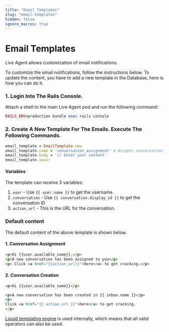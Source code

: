 ```yaml
---
title: "Email Templates" 
slug: "email-templates" 
hidden: false 
ignore_macros: true
---
```


# Email Templates

Live Agent allows customization of email notifications.

To customize the email notifications, follow the instructions below. To update the content, you have to add a new template in the Database, here is how you can do it.

### 1. Login Into The Rails Console.

Attach a shell to the main Live Agent pod and run the following command:

```rb
RAILS_ENV=production bundle exec rails console
```

### 2. Create A New Template For The Emails. Execute The Following Commands.

```rb
email_template = EmailTemplate.new
email_template.name = 'conversation_assignment' # Accepts conversation_assignment, conversation_creation
email_template.body = '// Enter your content'
email_template.save!
```

#### Variables

The template can receive 3 variables:

1. `user` - Use `{{ user.name }}` to get the username.
2. `conversation` - Use `{{ conversation.display_id }}` to get the conversation ID
3. `action_url` - This is the URL for the conversation.

### Default content

The default content of the above template is shown below.

#### 1. Conversation Assignment

```html
<p>Hi {{user.available_name}},</p>
<p>A new conversation has been assigned to you</p>
<p> Click <a href="{{action_url}}">here</a> to get cracking.</p>
```

#### 2. Conversation Creation

```html
<p>Hi {{user.available_name}}</p>

<p>A new conversation has been created in {{ inbox.name }}</p>
<p>
Click <a href="{{ action_url }}">here</a> to get cracking.
</p>
```

[Liquid templating engine](https://shopify.github.io/liquid/) is used internally, which means that all valid operators can also be used.